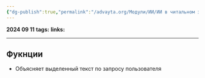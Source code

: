 ```yaml
---
{"dg-publish":true,"permalink":"/advayta.org/Модули/ИИ/ИИ в читальном зале/"}
---
```


**2024 09 11**
**tags:**
**links:** 

---
## Фукнции
- Объясняет выделенный текст по запросу пользователя
